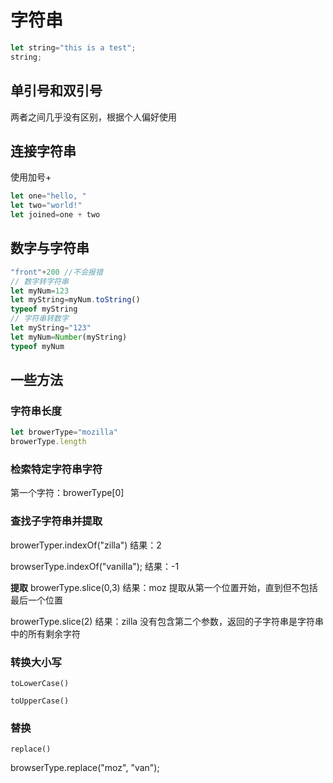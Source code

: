 # 字符串
```javascript
let string="this is a test";
string;
```

## 单引号和双引号
两者之间几乎没有区别，根据个人偏好使用

## 连接字符串
使用加号+
```javascript
let one="hello, "
let two="world!"
let joined=one + two 
```

## 数字与字符串
```javascript
"front"+200 //不会报错
// 数字转字符串
let myNum=123
let myString=myNum.toString()
typeof myString
// 字符串转数字
let myString="123"
let myNum=Number(myString)
typeof myNum
```

## 一些方法
### 字符串长度
```javascript
let browerType="mozilla"
browerType.length
```
### 检索特定字符串字符
第一个字符：browerType[0]

### 查找子字符串并提取
browerTyper.indexOf("zilla")
结果：2

browserType.indexOf("vanilla");
结果：-1

**提取**
browerType.slice(0,3)
结果：moz
提取从第一个位置开始，直到但不包括最后一个位置

browerType.slice(2)
结果：zilla
没有包含第二个参数，返回的子字符串是字符串中的所有剩余字符

### 转换大小写
`toLowerCase()`

`toUpperCase()`

### 替换
`replace()`

browserType.replace("moz", "van");
